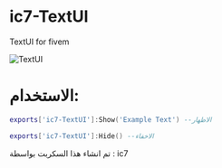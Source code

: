 # ic7-TextUI
TextUI for fivem


![TextUI](https://cdn.discordapp.com/attachments/1143705141908885668/1143705142332489809/image.png?ex=66893a2a&is=6687e8aa&hm=e42a1352103fea66a222be5be67bcb425689500c9f4cb5e11b4badef1af03161&)


# الاستخدام:

```lua
exports['ic7-TextUI']:Show('Example Text') --الاظهار
```

```lua
exports['ic7-TextUI']:Hide() --الاخفاء
```


تم انشاء هذا السكربت بواسطة : ic7
